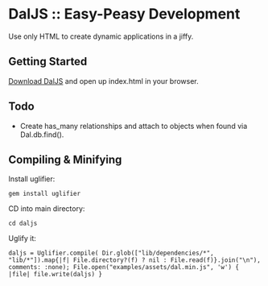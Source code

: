 # DalJS :: Easy-Peasy Development

Use only HTML to create dynamic applications in a jiffy.

## Getting Started

[Download DalJS](https://github.com/dallas22ca/daljs/archive/master.zip) and open up index.html in your browser.

## Todo
- Create has_many relationships and attach to objects when found via Dal.db.find().

## Compiling & Minifying

Install uglifier:

`gem install uglifier`

CD into main directory:

`cd daljs`

Uglify it:

`daljs = Uglifier.compile( Dir.glob(["lib/dependencies/*", "lib/*"]).map{|f| File.directory?(f) ? nil : File.read(f)}.join("\n"), comments: :none); File.open("examples/assets/dal.min.js", 'w') { |file| file.write(daljs) }`